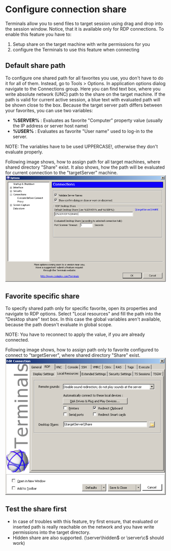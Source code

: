 # Configure connection share
Terminals allow you to send files to target session using drag and drop into the session window. Notice, that it is available only for RDP connections. To enable this feature you have to:

1. Setup share on the target machine with write permissions for you
2. configure the Terminals to use this feature when connecting

## Default share path
To configure one shared path for all favorites you use, you don't have to do it for all of them. Instead, go to Tools > Options. In application options dialog navigate to the Connections group.
Here you can find text box, where you write absolute network (UNC) path to the share on the target machine. If the path is valid for current active session, a blue text with evaluated path will be shown close to the box. Because the target server path differs between your favorites, you can use two variables:

* **%SERVER%** : Evaluates as favorite "Computer" property value (usually the IP address or server host name)
* **%USER%** : Evaluates as favorite "User name" used to log-in to the server.

NOTE: The variables have to be used UPPERCASE!, otherwise they don't evaluate properly.

Following image shows, how to assign path for all target machines, where shared directory "Share" exist. It also shows, how the path will be evaluated for current connection to the "targetServer" machine.
![How to apply path as global option](Configure-connection-share_global_options.PNG)

## Favorite specific share
To specify shared path only for specific favorite, open its properties and navigate to RDP options. Select "Local resources" and fill the path into the "Desktop share" text box. In this case the global variables aren't available, because the path doesn't evaluate in global scope.

NOTE: You have to reconnect to apply the value, if you are already connected.

Following image shows, how to assign path only to favorite configured to connect to "targetServer", where shared directory "Share" exist.
![How to apply path in Favorite properties](Configure-connection-share_share_rdp_properties.PNG)

## Test the share first
* In case of troubles with this feature, try first ensure, that evaluated or inserted path is really reachable on the network and you have write permissions into the target directory. 
* Hidden share are also supported. (\\server\hidden$ or \\server\c$ should work)
